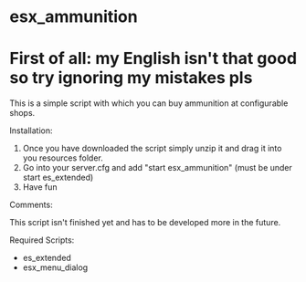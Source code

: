 # esx_ammunition
# First of all: my English isn't that good so try ignoring my mistakes pls

This is a simple script with which you can buy ammunition at configurable shops.

Installation:

1. Once you have downloaded the script simply unzip it and drag it into you resources folder.
2. Go into your server.cfg and add "start esx_ammunition" (must be under start es_extended)
3. Have fun

Comments: 

This script isn't finished yet and has to be developed more in the future.

Required Scripts:

- es_extended
- esx_menu_dialog
